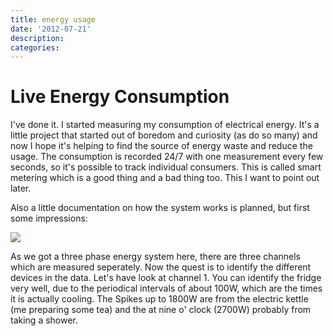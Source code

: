 ```yaml
---
title: energy usage
date: '2012-07-21'
description:
categories:
---
```


# Live Energy Consumption

I've done it. I started measuring my consumption of electrical energy. It's a little project that started out of boredom and curiosity (as do so many) and now I hope it's helping to find the source of energy waste and reduce the usage.
The consumption is recorded 24/7 with one measurement every few seconds, so it's possible to track individual consumers. This is called smart metering which is a good thing and a bad thing too. This I want to point out later.

Also a little documentation on how the system works is planned, but first some impressions:

<img class="aligncenter" src="{{urls.media}}/energy_opening.jpg">

As we got a three phase energy system here, there are three channels which are measured seperately. Now the quest is to identify the different devices in the data. Let's have look at channel 1. You can identify the fridge very well, due to the periodical intervals of about 100W, which are the times it is actually cooling. The Spikes up to 1800W are from the electric kettle (me preparing some tea) and the at nine o' clock (2700W) probably from taking a shower. 

